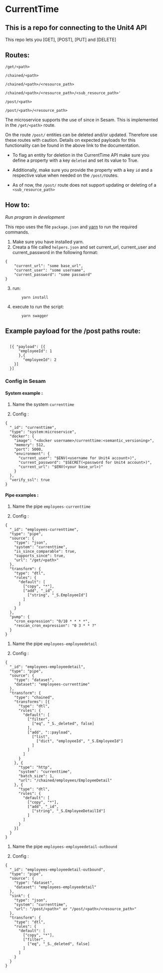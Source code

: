 # CurrentTime

## This is a repo for connecting to the Unit4 API
This repo lets you [GET], [POST], [PUT] and [DELETE]

## Routes:

```/get/<path>```

```/chained/<path>```

```/chained/<path>/<resource_path>```

```/chained/<path>/<resource_path>/<sub_resource_path>'```

```/post/<path>```

```/post/<path>/<resource_path>```

The microservice supports the use of since in Sesam. This is implemented in the ```/get/<path>``` route.

On the route ```/post/``` entities can be deleted and/or updated. Therefore use these routes with caution. Details on expected payloads for this functionality can be found in the above link to the documentation.

- To flag an entity for deletion in the CurrentTime API make sure you define a property with a key ```deleted``` and set its value to True.

- Additionally, make sure you provide the property with a key ```id``` and a respective value when needed on the ```/post/```routes.

- As of now, the ```/post/``` route does not support updating or deleting of a ```<sub_resource_path>```

## How to:

*Run program in development*

This repo uses the file ```package.json``` and [yarn](https://yarnpkg.com/lang/en/) to run the required commands.

1. Make sure you have installed yarn.
2. Creata a file called ```helpers.json``` and set current_url, current_user and current_password in the following format:
```
{
    "current_url": "some base_url",
    "current_user": "some username",
    "current_password": "some password"
}
```
3. run:
    ```
        yarn install
    ```
4. execute to run the script:
    ```
        yarn swagger
    ```

## Example payload for the /post paths route:

```

  [{ "payload": [{
      "employeeId": 1
      },{
        "employeeId": 2
    }]
  }]

```

### Config in Sesam

#### System example :

1. Name the system ```currenttime```

2. Config :

```
{
  "_id": "currenttime",
  "type": "system:microservice",
  "docker": {
    "image": "<docker username>/currenttime:<semantic_versioning>",
    "memory": 512,
    "port": 5000,
    "environment": {
      "current_user": "$ENV(<username for Unit4 account>)",
      "current_password": "$SECRET(<password for Unit4 account>)",
      "current_url": "$ENV(<your base_url>)"
    }
  },
  "verify_ssl": true
}
```

#### Pipe examples :

1. Name the pipe ```employees-currenttime```

2. Config :

```
{
  "_id": "employees-currenttime",
  "type": "pipe",
  "source": {
    "type": "json",
    "system": "currenttime",
    "is_since_comparable": true,
    "supports_since": true,
    "url": "/get/<path>"
  },
  "transform": {
    "type": "dtl",
    "rules": {
      "default": [
        ["copy", "*"],
        ["add", "_id",
          ["string", "_S.EmployeeId"]
        ]
      ]
    }
  },
  "pump": {
    "cron_expression": "0/10 * * * *",
    "rescan_cron_expression": "0 3 * * ?"
  }
}
```

1. Name the pipe ```employees-employeedetail```

2. Config :

```
{
  "_id": "employees-employeedetail",
  "type": "pipe",
  "source": {
    "type": "dataset",
    "dataset": "employees-currenttime"
  },
  "transform": {
    "type": "chained",
    "transforms": [{
      "type": "dtl",
      "rules": {
        "default": [
          ["filter",
            ["eq", "_S._deleted", false]
          ],
          ["add", "::payload",
            ["list",
              ["dict", "employeeId", "_S.EmployeeId"]
            ]
          ]
        ]
      }
    }, {
      "type": "http",
      "system": "currenttime",
      "batch_size": 1,
      "url": "/chained/employees/EmployeeDetail"
    }, {
      "type": "dtl",
      "rules": {
        "default": [
          ["copy", "*"],
          ["add", "_id",
            ["string", "_S.EmployeeDetailId"]
          ]
        ]
      }
    }]
  }
}

```

1. Name the pipe ```employees-employeedetail-outbound```

2. Config :

```
{
  "_id": "employees-employeedetail-outbound",
  "type": "pipe",
  "source": {
    "type": "dataset",
    "dataset": "employees-employeedetail"
  },
  "sink": {
    "type": "json",
    "system": "currenttime",
    "url": "/post/<path>" or "/post/<path>/<resource_path>"
  },
  "transform": {
    "type": "dtl",
    "rules": {
      "default": [
        ["copy", "*"],
        ["filter",
          ["eq", "_S._deleted", false]
        ]
      ]
    }
  }
}
```
